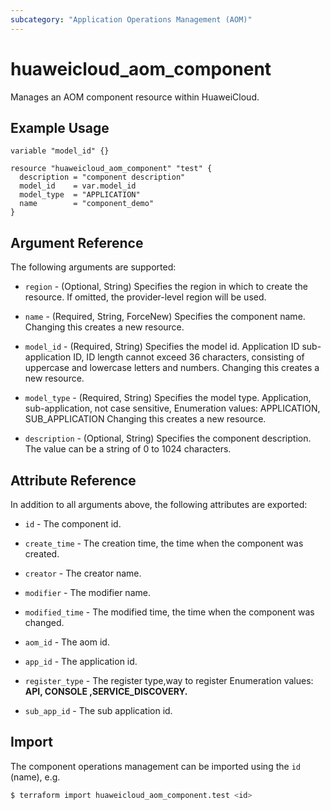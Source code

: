 ```yaml
---
subcategory: "Application Operations Management (AOM)"
---
```


# huaweicloud_aom_component

Manages an AOM component resource within HuaweiCloud.

## Example Usage

```hcl
variable "model_id" {}

resource "huaweicloud_aom_component" "test" {
  description = "component description"
  model_id    = var.model_id
  model_type  = "APPLICATION"
  name        = "component_demo"
}
```

## Argument Reference

The following arguments are supported:

* `region` - (Optional, String) Specifies the region in which to create the resource.
  If omitted, the provider-level region will be used.

* `name` - (Required, String, ForceNew) Specifies the component name.
  Changing this creates a new resource.

* `model_id` - (Required, String) Specifies the model id. Application ID
  sub-application ID, ID length cannot exceed 36 characters,
  consisting of uppercase and lowercase letters and numbers.
  Changing this creates a new resource.

* `model_type` - (Required, String) Specifies the model type. Application, sub-application,
  not case sensitive, Enumeration values: APPLICATION, SUB_APPLICATION
  Changing this creates a new resource.

* `description` - (Optional, String) Specifies the component description.
  The value can be a string of 0 to 1024 characters.

## Attribute Reference

In addition to all arguments above, the following attributes are exported:

* `id` - The component id.

* `create_time` - The creation time, the time when the component was created.

* `creator` - The creator name.

* `modifier` - The modifier name.

* `modified_time` - The modified time, the time when the component was changed.

* `aom_id` - The aom id.

* `app_id` - The application id.

* `register_type` - The register type,way to register
  Enumeration values: **API, CONSOLE ,SERVICE_DISCOVERY.**

* `sub_app_id` - The sub application id.

## Import

The component operations management can be imported using the `id` (name), e.g.

```bash
$ terraform import huaweicloud_aom_component.test <id>
```
